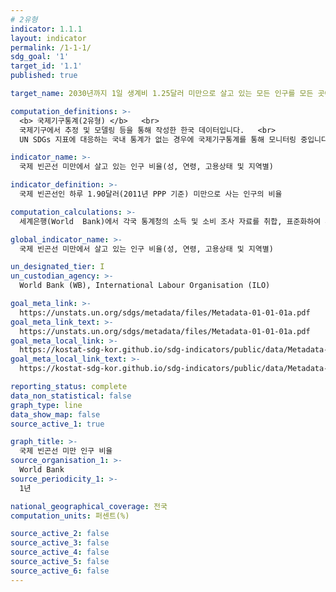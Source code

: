 ```yaml
---
# 2유형 
indicator: 1.1.1
layout: indicator
permalink: /1-1-1/
sdg_goal: '1'
target_id: '1.1'
published: true

target_name: 2030년까지 1일 생계비 1.25달러 미만으로 살고 있는 모든 인구를 모든 곳에서 종식

computation_definitions: >-
  <b> 국제기구통계(2유형) </b>   <br>
  국제기구에서 추정 및 모델링 등을 통해 작성한 한국 데이터입니다.   <br>
  UN SDGs 지표에 대응하는 국내 통계가 없는 경우에 국제기구통계를 통해 모니터링 중입니다. 

indicator_name: >-
  국제 빈곤선 미만에서 살고 있는 인구 비율(성, 연령, 고용상태 및 지역별)

indicator_definition: >-
  국제 빈곤선인 하루 1.90달러(2011년 PPP 기준) 미만으로 사는 인구의 비율

computation_calculations: >-
  세계은행(World  Bank)에서 각국 통계청의 소득 및 소비 조사 자료를 취합, 표준화하여 추정

global_indicator_name: >-
  국제 빈곤선 미만에서 살고 있는 인구 비율(성, 연령, 고용상태 및 지역별)

un_designated_tier: I
un_custodian_agency: >-
  World Bank (WB), International Labour Organisation (ILO)

goal_meta_link: >-
  https://unstats.un.org/sdgs/metadata/files/Metadata-01-01-01a.pdf
goal_meta_link_text: >-
  https://unstats.un.org/sdgs/metadata/files/Metadata-01-01-01a.pdf
goal_meta_local_link: >-
  https://kostat-sdg-kor.github.io/sdg-indicators/public/data/Metadata-01-01-01_KOR.pdf
goal_meta_local_link_text: >-
  https://kostat-sdg-kor.github.io/sdg-indicators/public/data/Metadata-01-01-01_KOR.pdf

reporting_status: complete
data_non_statistical: false
graph_type: line
data_show_map: false
source_active_1: true

graph_title: >-
  국제 빈곤선 미만 인구 비율
source_organisation_1: >-
  World Bank
source_periodicity_1: >-
  1년

national_geographical_coverage: 전국
computation_units: 퍼센트(%)

source_active_2: false
source_active_3: false
source_active_4: false
source_active_5: false
source_active_6: false
---
```

